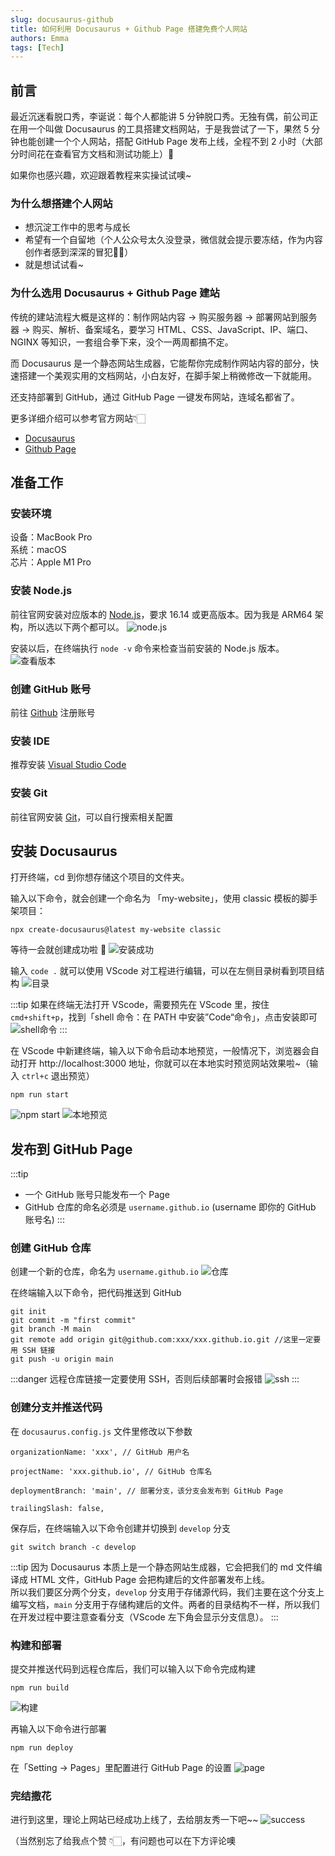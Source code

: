 ```yaml
---
slug: docusaurus-github
title: 如何利用 Docusaurus + Github Page 搭建免费个人网站
authors: Emma
tags: [Tech]
---
```


## 前言
最近沉迷看脱口秀，李诞说：每个人都能讲 5 分钟脱口秀。无独有偶，前公司正在用一个叫做 Docusaurus 的工具搭建文档网站，于是我尝试了一下，果然 5 分钟也能创建一个个人网站，搭配 GitHub Page 发布上线，全程不到 2 小时（大部分时间花在查看官方文档和测试功能上）🎉

如果你也感兴趣，欢迎跟着教程来实操试试噢~

<!--truncate-->

### 为什么想搭建个人网站
- 想沉淀工作中的思考与成长
- 希望有一个自留地（个人公众号太久没登录，微信就会提示要冻结，作为内容创作者感到深深的冒犯👊🏻）
- 就是想试试看~

### 为什么选用 Docusaurus + Github Page 建站
传统的建站流程大概是这样的：制作网站内容 -> 购买服务器 -> 部署网站到服务器 -> 购买、解析、备案域名，要学习 HTML、CSS、JavaScript、IP、端口、NGINX 等知识，一套组合拳下来，没个一两周都搞不定。

而 Docusaurus 是一个静态网站生成器，它能帮你完成制作网站内容的部分，快速搭建一个美观实用的文档网站，小白友好，在脚手架上稍微修改一下就能用。

还支持部署到 GitHub，通过 GitHub Page 一键发布网站，连域名都省了。

更多详细介绍可以参考官方网站👇🏻
- [Docusaurus](https://www.docusaurus.cn/docs)
- [Github Page](https://docs.github.com/en/pages)


## 准备工作
### 安装环境
设备：MacBook Pro  
系统：macOS  
芯片：Apple M1 Pro

### 安装 Node.js
前往官网安装对应版本的 [Node.js](https://nodejs.org/en/download/)，要求 16.14 或更高版本。因为我是 ARM64 架构，所以选以下两个都可以。
![node.js](https://s1.vika.cn/space/2022/10/08/1b396eac922f48809fcbbf16e6e47f79)

安装以后，在终端执行 ```node -v``` 命令来检查当前安装的 Node.js 版本。
![查看版本](https://s1.vika.cn/space/2022/10/08/4eb04b0314be45878a46bc013933c781)
### 创建 GitHub 账号
前往 [Github](https://github.com/) 注册账号

### 安装 IDE
推荐安装 [Visual Studio Code](https://code.visualstudio.com/Download)

### 安装 Git
前往官网安装 [Git](https://git-scm.com/downloads)，可以自行搜索相关配置

## 安装 Docusaurus
打开终端，cd 到你想存储这个项目的文件夹。

输入以下命令，就会创建一个命名为 「my-website」，使用 classic 模板的脚手架项目：
```
npx create-docusaurus@latest my-website classic
```

等待一会就创建成功啦 👻
![安装成功](https://s1.vika.cn/space/2022/10/08/50ff90de5a6245d68f90d8972ec73604)

输入 `code .` 就可以使用 VScode 对工程进行编辑，可以在左侧目录树看到项目结构
![目录](https://s1.vika.cn/space/2022/10/09/95ebcc73c2bb49a4b41cd3c6950605be)

:::tip
如果在终端无法打开 VScode，需要预先在 VScode 里，按住 `cmd+shift+p`，找到「shell 命令：在 PATH 中安装”Code“命令」，点击安装即可
![shell命令](https://s1.vika.cn/space/2022/10/09/db341685162340b4bf8814322dfbb05a)
:::  

在 VScode 中新建终端，输入以下命令启动本地预览，一般情况下，浏览器会自动打开 http://localhost:3000 地址，你就可以在本地实时预览网站效果啦~（输入 `ctrl+c` 退出预览）
```
npm run start
```
![npm start](https://s1.vika.cn/space/2022/10/08/b0b53e8d7de54650885e3041004f1c88)
![本地预览](https://s1.vika.cn/space/2022/10/08/c55183283460463fa85ba5e8b291ed2e)

## 发布到 GitHub Page
:::tip
- 一个 GitHub 账号只能发布一个 Page
- GitHub 仓库的命名必须是 `username.github.io` (username 即你的 GitHub 账号名)
:::

### 创建 GitHub 仓库
创建一个新的仓库，命名为 `username.github.io`
![仓库](https://s1.vika.cn/space/2022/10/10/bb2bc2a666154a19b59dbc5e5c4f14af)

在终端输入以下命令，把代码推送到 GitHub
```
git init
git commit -m "first commit"
git branch -M main
git remote add origin git@github.com:xxx/xxx.github.io.git //这里一定要用 SSH 链接
git push -u origin main
```

:::danger
远程仓库链接一定要使用 SSH，否则后续部署时会报错
![ssh](https://s1.vika.cn/space/2022/10/10/37054330af6a4714bc6cc026ae06ecb1)
:::

### 创建分支并推送代码
在 `docusaurus.config.js` 文件里修改以下参数
```
organizationName: 'xxx', // GitHub 用户名

projectName: 'xxx.github.io', // GitHub 仓库名

deploymentBranch: 'main', // 部署分支，该分支会发布到 GitHub Page

trailingSlash: false,
```

保存后，在终端输入以下命令创建并切换到 `develop` 分支
```
git switch branch -c develop
``` 

:::tip
因为 Docusaurus 本质上是一个静态网站生成器，它会把我们的 md 文件编译成 HTML 文件，GitHub Page 会把构建后的文件部署发布上线。  
所以我们要区分两个分支，`develop` 分支用于存储源代码，我们主要在这个分支上编写文档，`main` 分支用于存储构建后的文件。两者的目录结构不一样，所以我们在开发过程中要注意查看分支（VScode 左下角会显示分支信息）。
:::

### 构建和部署
提交并推送代码到远程仓库后，我们可以输入以下命令完成构建
```
npm run build
```

![构建](https://s1.vika.cn/space/2022/10/10/c8b3c2048b7848e7af3a58e4a8d43a49)

再输入以下命令进行部署
```
npm run deploy
```

在「Setting -> Pages」里配置进行 GitHub Page 的设置
![page](https://s1.vika.cn/space/2022/10/10/815ec49e080249c6b4cee9168b07a1a4)


### 完结撒花
进行到这里，理论上网站已经成功上线了，去给朋友秀一下吧~~
![success](https://s1.vika.cn/space/2022/10/10/b3d71de413b149ce8515b090525f1777)  

（当然别忘了给我点个赞 👇🏻，有问题也可以在下方评论噢